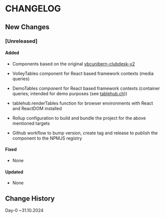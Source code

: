 # CHANGELOG

## New Changes

### **[Unreleased]**

#### Added
- Components based on the original [vbcunibern-clubdesk-v2](https://github.com/devtronaut/vbc-unibern-clubdesk-v2)
- VolleyTables component for React based framework contexts (media queries)
- DemoTables component for React based framework contexts (container queries; intended for demo purposes (see [tablehub.ch](https://tablehub.ch/)))
- tablehub.renderTables function for browser environments with React and ReactDOM installed

- Rollup configuration to build and bundle the project for the above mentioned targets
- Github workflow to bump version, create tag and release to publish the component to the NPMJS registry

#### Fixed
- None

#### Updated
- None


## Change History

Day-0 ~31.10.2024
